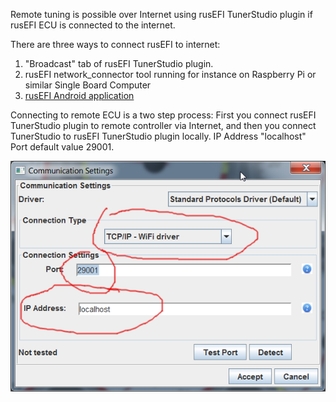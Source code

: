 Remote tuning is possible over Internet using rusEFI TunerStudio plugin if rusEFI ECU is connected to the internet.

There are three ways to connect rusEFI to internet:
1) "Broadcast" tab of rusEFI TunerStudio plugin.
2) rusEFI network_connector tool running for instance on Raspberry Pi or similar Single Board Computer
3) [rusEFI Android application](rusEFI-Android.md)

Connecting to remote ECU is a two step process:
First you connect rusEFI TunerStudio plugin to remote controller via Internet, and then you connect TunerStudio to rusEFI TunerStudio plugin locally. IP Address "localhost" Port default value 29001.

![x](FAQ/images/TS_plugin_TCP.png)
